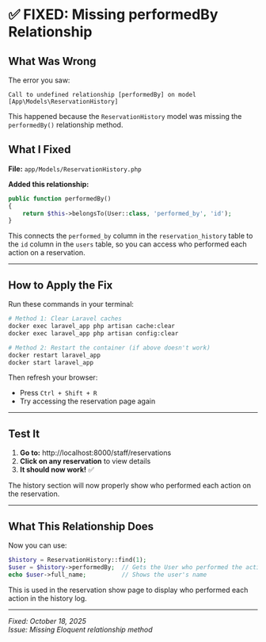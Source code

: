 # ✅ FIXED: Missing performedBy Relationship

## What Was Wrong

The error you saw:

```
Call to undefined relationship [performedBy] on model [App\Models\ReservationHistory]
```

This happened because the `ReservationHistory` model was missing the `performedBy()` relationship method.

## What I Fixed

**File:** `app/Models/ReservationHistory.php`

**Added this relationship:**

```php
public function performedBy()
{
    return $this->belongsTo(User::class, 'performed_by', 'id');
}
```

This connects the `performed_by` column in the `reservation_history` table to the `id` column in the `users` table, so you can access who performed each action on a reservation.

---

## How to Apply the Fix

Run these commands in your terminal:

```bash
# Method 1: Clear Laravel caches
docker exec laravel_app php artisan cache:clear
docker exec laravel_app php artisan config:clear

# Method 2: Restart the container (if above doesn't work)
docker restart laravel_app
docker start laravel_app
```

Then refresh your browser:

-   Press `Ctrl + Shift + R`
-   Try accessing the reservation page again

---

## Test It

1. **Go to:** http://localhost:8000/staff/reservations
2. **Click on any reservation** to view details
3. **It should now work!** ✅

The history section will now properly show who performed each action on the reservation.

---

## What This Relationship Does

Now you can use:

```php
$history = ReservationHistory::find(1);
$user = $history->performedBy;  // Gets the User who performed the action
echo $user->full_name;          // Shows the user's name
```

This is used in the reservation show page to display who performed each action in the history log.

---

_Fixed: October 18, 2025_  
_Issue: Missing Eloquent relationship method_
